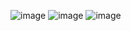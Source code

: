 ![image](https://user-images.githubusercontent.com/89503136/223667959-a58f7029-f46a-4fda-9823-a412dc2d3b4d.png)
![image](https://user-images.githubusercontent.com/89503136/223668218-f9026d45-5c92-47fd-8b05-bdfa195a94d7.png)
![image](https://user-images.githubusercontent.com/89503136/223668345-04caf091-df42-43ed-88ba-238c028dd685.png)
